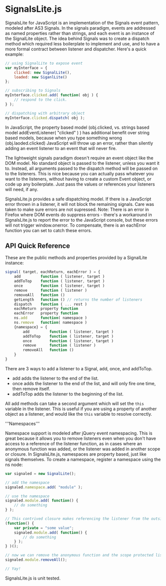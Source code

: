 SignalsLite.js
==============

SignalsLite for JavaScript is an implementation of the Signals event pattern, modeled after AS3 Signals. In the signals paradigm, events are addressed as named properties rather than strings, and each event is an instance of the SignalLite object. The idea behind Signals was to create a dispatch method which required less boilerplate to implement and use, and to have a more formal contract between listener and dispatcher. Here's a quick example:

```JavaScript
// using SignalLite to expose event
var myInterface = {
	clicked: new SignalLite(),
	loaded: new SiganlLite()
};

// subscribing to Signals
myInterface.clicked.add( function( obj ) {
	// respond to the click.
} );

// dispatching with arbitrary object
myInterface.clicked.dispatch( obj );
```

In JavaScript, the property based model (obj.clicked, vs. strings based model addEventListener( "clicked" ) ) has additional benefit over string based models, because when you type something wrong (obj.laoded.clicked) JavaScript will throw up an error, rather than silently adding an event listener to an event that will never fire.

The lightweight signals paradigm doesn't require an event object like the DOM model. No standard object is passed to the listener, unless you want it to. Instead, all arguments passed to the dispatch method will be passed on to the listeners. This is nice because you can actually pass whatever you want to the listeners, without having to create a custom Event object, or code up any boilerplate. Just pass the values or references your listeners will need, if any.

SignalsLite.js provides a safe dispatching model. If there is a JavaScript error thrown in a listener, it will not block the remaining signals. Care was taken to make sure errors are not supressed. Note: There is an error in Firefox where DOM events do suppress errors - there's a workaround in SignalsLite.js to report the error to the JavaScript console, but these errors will not trigger window.onerror. To compensate, there is an eachError function you can set to catch these errors.

API Quick Reference
-------------------

These are the public methods and properties provided by a SignalLite instance:

```Javascript
signal( target, eachReturn, eachError ) = {
	add			function ( listener, target )
	addToTop	function ( listener, target )
	once		function ( listener, target )
	remove		function ( listener )
	removeAll	function ()
	getLength	function () // returns the number of listeners
	dispatch	function ( ... rest )
	eachReturn	property function
	eachError	property function
	ns.add		function( namespace )
	ns.remove	function( namespace )
	{namespace} = {
		add			function ( listener, target )
		addToTop	function ( listener, target )
		once		function ( listener, target )
		remove		function ( listener )
		removeAll	function ()
	}
}
```

There are 3 ways to add a listener to a Signal, add, once, and addToTop.
 - add adds the listener to the end of the list.
 - once adds the listener to the end of the list, and will only fire one time, then remove itself.
 - addToTop adds the listener to the beginning of the list.

 All add methods can take a second argument which will set the `this` variable in the listener. This is useful if you are using a property of another object as a listener, and would like the `this` variable to resolve correctly.

'''Namespaces'''
 
Namespace support is modeled after jQuery event namespacing. This is great because it allows you to remove listeners even when you don't have access to a reference of the listener function, as in cases where an anonymous function was added, or the listener was added in another scope or closure. In SignalsLite.js, namespaces are property based, just like signals themselves. To create a namespace, register a namespace using the ns node:

```Javascript
var signaled = new SignalLite();

// add the namespace
signaled.namespace.add( "module" );

// use the namespace
signaled.module.add( function() {
	// do something
} );

// This contrived closure makes referencing the listener from the outside impossible
(function() {
	var private = "some value";
	signaled.module.add( function() {
		// do something
	} );
} )();

// now we can remove the anonymous function and the scope protected listener
signaled.module.removeAll();

// Yay!
```

SignalsLite.js is unit tested.